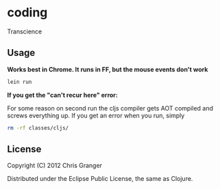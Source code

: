 # coding


Transcience 


## Usage

**Works best in Chrome. It runs in FF, but the mouse events don't work**

```bash
lein run
```
__If you get the "can't recur here" error:__

For some reason on second run the cljs compiler gets AOT compiled and screws everything up. If you get an error when you run, simply

```bash
rm -rf classes/cljs/
```

## License

Copyright (C) 2012 Chris Granger

Distributed under the Eclipse Public License, the same as Clojure.

